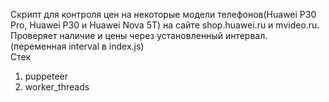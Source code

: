 Скрипт для контроля цен на некоторые модели телефонов(Huawei P30 Pro, Huawei P30 и Huawei Nova 5T) на сайте shop.huawei.ru и mvideo.ru.<br>
Проверяет наличие и цены через установленный интервал. (переменная interval в index.js)<br>
Стек<br>
1. puppeteer
2. worker_threads
